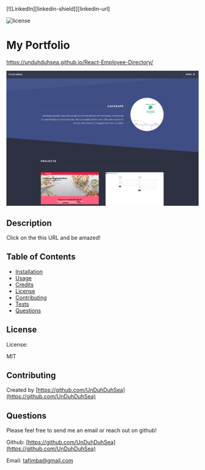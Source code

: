 [![LinkedIn][linkedin-shield]][linkedin-url]

![license](https://img.shields.io/badge/license-MIT-blue)

# My Portfolio

https://unduhduhsea.github.io/React-Employee-Directory/

![budget-tracker](images/githHubPortfolio.jpg)

## Description

Click on the this URL and be amazed!

## Table of Contents

- [Installation](#installation)
- [Usage](#usage)
- [Credits](#credits)
- [License](#license)
- [Contributing](#contributing)
- [Tests](#tests)
- [Questions](#questions)

## License

License:

MIT

## Contributing

Created by [https://github.com/UnDuhDuhSea](https://github.com/UnDuhDuhSea)

## Questions

Please feel free to send me an email or reach out on github!

Github: [https://github.com/UnDuhDuhSea](https://github.com/UnDuhDuhSea)

Email: [tafimba@gmail.com](https://github.com/UnDuhDuhSea)
